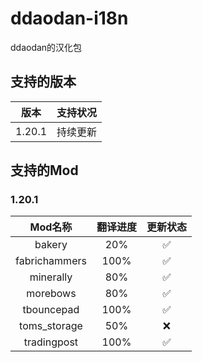 # ddaodan-i18n
ddaodan的汉化包
## 支持的版本
|版本|支持状况|
|:-:|:-:|
|1.20.1|持续更新|
## 支持的Mod
### 1.20.1
|Mod名称|翻译进度|更新状态|
|:-:|:-:|:-:|
|bakery|20%|✅|
|fabrichammers|100%|✅|
|minerally|80%|✅|
|morebows|80%|✅|
|tbouncepad|100%|✅|
|toms_storage|50%|❌|
|tradingpost|100%|✅|
